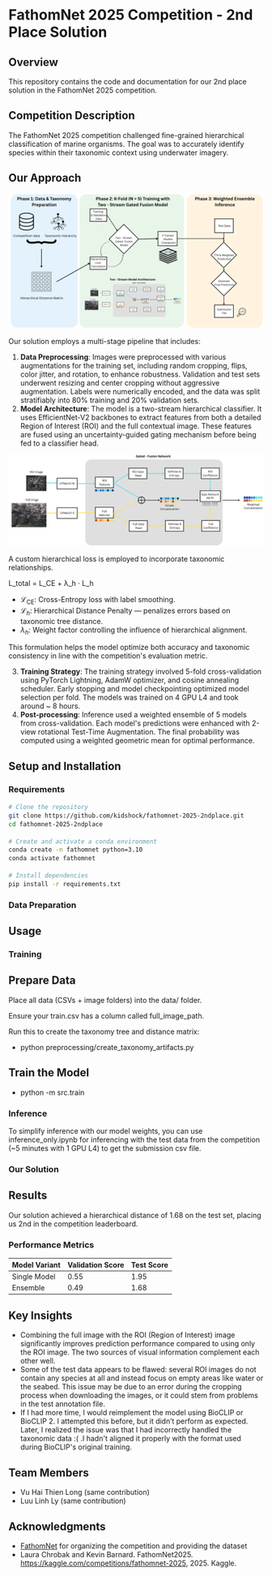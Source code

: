 # FathomNet 2025 Competition - 2nd Place Solution

## Overview

This repository contains the code and documentation for our 2nd place solution in the FathomNet 2025 competition.

## Competition Description

The FathomNet 2025 competition challenged fine-grained hierarchical classification of marine organisms. The goal was to accurately identify species within their taxonomic context using underwater imagery.

## Our Approach


![Our Methodology](figs/pipeline.png)

Our solution employs a multi-stage pipeline that includes:

1. **Data Preprocessing**: Images were preprocessed with various augmentations for the training set, including random cropping, flips, color jitter, and rotation, to enhance robustness. Validation and test sets underwent resizing and center cropping without aggressive augmentation. Labels were numerically encoded, and the data was split stratifiably into 80% training and 20% validation sets.
2. **Model Architecture**: The model is a two-stream hierarchical classifier. It uses EfficientNet-V2 backbones to extract features from both a detailed Region of Interest (ROI) and the full contextual image. These features are fused using an uncertainty-guided gating mechanism before being fed to a classifier head.

 ![Our Model](figs/model.png)

 
 
 A custom hierarchical loss is employed to incorporate taxonomic relationships.

   
L_total = L_CE + λ_h · L_h


- $\mathcal{L}_{\text{CE}}$: Cross-Entropy loss with label smoothing.
- $\mathcal{L}_h$: Hierarchical Distance Penalty — penalizes errors based on taxonomic tree distance.
- $\lambda_h$: Weight factor controlling the influence of hierarchical alignment.

This formulation helps the model optimize both accuracy and taxonomic consistency in line with the competition's evaluation metric.

3. **Training Strategy**: The training strategy involved 5-fold cross-validation using PyTorch Lightning, AdamW optimizer, and cosine annealing scheduler. Early stopping and model checkpointing optimized model selection per fold. The models was trained on 4 GPU L4 and took around ~ 8 hours.
4. **Post-processing**: Inference used a weighted ensemble of 5 models from cross-validation. Each model's predictions were enhanced with 2-view rotational Test-Time Augmentation. The final probability was computed using a weighted geometric mean for optimal performance.


## Setup and Installation

### Requirements

```bash
# Clone the repository
git clone https://github.com/kidshock/fathomnet-2025-2ndplace.git
cd fathomnet-2025-2ndplace

# Create and activate a conda environment
conda create -n fathomnet python=3.10
conda activate fathomnet

# Install dependencies
pip install -r requirements.txt
```

### Data Preparation

## Usage

### Training

## Prepare Data
Place all data (CSVs + image folders) into the data/ folder.

Ensure your train.csv has a column called full_image_path.

Run this to create the taxonomy tree and distance matrix:

 - python preprocessing/create_taxonomy_artifacts.py


## Train the Model

 - python -m src.train
 

### Inference


To simplify inference with our model weights, you can use inference_only.ipynb for inferencing with the test data from the competition (~5 minutes with  1 GPU L4) to get the submission csv file.


### Our Solution



## Results

Our solution achieved a hierarchical distance of 1.68 on the test set, placing us 2nd in the competition leaderboard.

### Performance Metrics

| Model Variant | Validation Score | Test Score |
|---------------|------------------|------------|
| Single Model  | 0.55             | 1.95       |
| Ensemble      | 0.49             | 1.68       |

## Key Insights

- Combining the full image with the ROI (Region of Interest) image significantly improves prediction performance compared to using only the ROI image. The two sources of visual information complement each other well.
- Some of the test data appears to be flawed: several ROI images do not contain any species at all and instead focus on empty areas like water or the seabed. This issue may be due to an error during the cropping process when downloading the images, or it could stem from problems in the test annotation file. 
- If I had more time, I would reimplement the model using BioCLIP or BioCLIP 2. I attempted this before, but it didn’t perform as expected. Later, I realized the issue was that I had incorrectly handled the taxonomic data :(  .I hadn't aligned it properly with the format used during BioCLIP's original training.

## Team Members
- Vu Hai Thien Long (same contribution)
- Luu Linh Ly (same contribution)

## Acknowledgments

- [FathomNet](https://fathomnet.org/) for organizing the competition and providing the dataset
- Laura Chrobak and Kevin Barnard. FathomNet2025. https://kaggle.com/competitions/fathomnet-2025, 2025. Kaggle.


```
